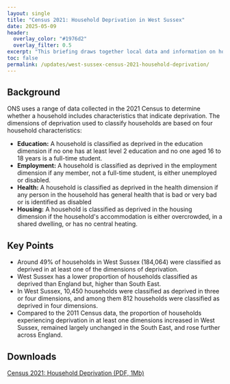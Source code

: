 ```yaml
---
layout: single
title: "Census 2021: Household Deprivation in West Sussex"
date: 2025-05-09
header: 
  overlay_color: "#1976d2"
  overlay_filter: 0.5
excerpt: "This briefing draws together local data and information on household deprivation in West Sussex, based on data from the 2021 Census."
toc: false
permalink: /updates/west-sussex-census-2021-household-deprivation/
---
```


## Background

ONS uses a range of data collected in the 2021 Census to determine whether a household includes characteristics that indicate deprivation. The dimensions of deprivation used to classify households are based on four household characteristics:

 + **Education:** A household is classified as deprived in the education dimension if no one has at least level 2 education and no one aged 16 to 18 years is a full-time student.
 + **Employment:** A household is classified as deprived in the employment dimension if any member, not a full-time student, is either unemployed or disabled.
 + **Health:** A household is classified as deprived in the health dimension if any person in the household has general health that is bad or very bad or is identified as disabled
 + **Housing:** A household is classified as deprived in the housing dimension if the household's accommodation is either overcrowded, in a shared dwelling, or has no central heating.


## Key Points

+ Around 49% of households in West Sussex (184,064) were classified as deprived in at least one of the dimensions of deprivation.
+ West Sussex has a lower proportion of households classified as deprived than England but, higher than South East.
+ In West Sussex, 10,450 households were classified as deprived in three or four dimensions, and among them 812 households were classified as deprived in four dimensions.
+ Compared to the 2011 Census data, the proportion of households experiencing deprivation in at least one dimensions increased in West Sussex, remained largely unchanged in the South East, and rose further across England.

## Downloads

[Census 2021: Household Deprivation (PDF, 1Mb)](/assets/pdf/census-briefing/west_sussex_household_deprivation_census_2021.pdf)
